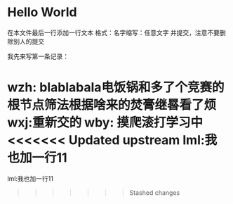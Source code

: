 # Hello World
在本文件最后一行添加一行文本 
格式：名字缩写：任意文字
并提交，注意不要删除别人的提交

我先来写第一条记录：

wzh: blablabala电饭锅和多了个竞赛的根节点筛法根据啥来的焚膏继晷看了烦
wxj:重新交的
wby:  摸爬滚打学习中
<<<<<<< Updated upstream
lml:我也加一行11
=======
lml:我也加一行11
>>>>>>> Stashed changes
